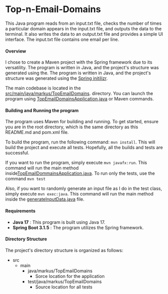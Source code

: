 # Top-n-Email-Domains

This Java program reads from an input.txt file, checks the number of times a particular domain appears in the input.txt file, and outputs the data to the terminal. It also writes the data to an output.txt file and provides a simple UI interface. The input.txt file contains one email per line.

#### Overview 

I chose to create a Maven project with the Spring framework due to its versatility. The program is written in Java, and the project's structure was generated using the. The program is written in Java, and the project's structure was generated using the [Spring initilizr](https://start.spring.io/).

The main codebase is located in the [src/main/java/markus/TopEmailDomains](src/main/java/markus/TopEmailDomains). directory. You can launch the program using [TopEmailDomainsApplication.java](src/main/java/markus/TopEmailDomains/TopEmailDomainsApplication.java) or Maven commands.

#### Building and Running the program
The program uses Maven for building and running. To get started, ensure you are in the root directory, which is the same directory as this README.md and pom.xml file.

To build the program, run the following command: `mvn install`. This will build the project and execute all tests. Hopefully, all the builds and tests are successful.

If you want to run the program, simply execute `mvn javafx:run`. This command will run the main method inside[TopEmailDommainsApplication.java](src/main/java/markus/TopEmailDomains/TopEmailDomainsApplication.java). To run only the tests, use the command `mvn test`

Also, if you want to randomly generate an input file as I do in the test class, simply execute `mvn exec:java`. This command will run the main method inside the [generateInputData.java](src/test/java/markus) file.

#### Requirements
- **Java 17** : This program is built using Java 17.
- **Spring Boot 3.1.5** : The program utilizes the Spring framework.

#### Directory Structure
The project's directory structure is organized as follows:

- src
  - main
    - java/markus/TopEmailDomains
      - Sorce location for the application
    - test/java/markus/TopEmailDomains
      - Source location for all tests